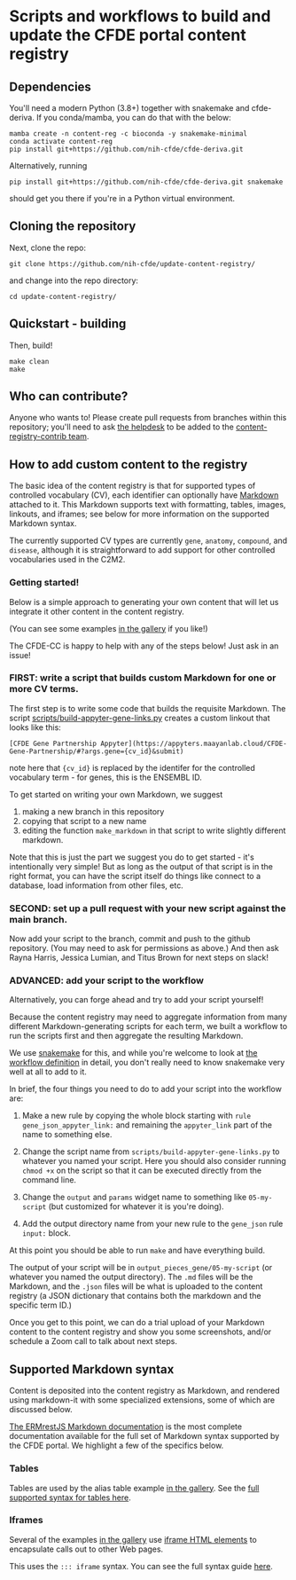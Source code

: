 # Scripts and workflows to build and update the CFDE portal content registry

## Dependencies

You'll need a modern Python (3.8+) together with snakemake and
cfde-deriva. If you conda/mamba, you can do that with the below:

```
mamba create -n content-reg -c bioconda -y snakemake-minimal
conda activate content-reg
pip install git+https://github.com/nih-cfde/cfde-deriva.git
```

Alternatively, running
```
pip install git+https://github.com/nih-cfde/cfde-deriva.git snakemake
```
should get you there if you're in a Python virtual environment.

## Cloning the repository

Next, clone the repo:

```
git clone https://github.com/nih-cfde/update-content-registry/
```

and change into the repo directory:
```
cd update-content-registry/
```

## Quickstart - building

Then, build!

```
make clean
make
```

## Who can contribute?

Anyone who wants to! Please create pull requests from branches within
this repository; you'll need to ask
[the helpdesk](mailto:support@cfde.atlassian.net) to be added to the
[content-registry-contrib team](https://github.com/orgs/nih-cfde/teams/content-registry-contrib).

## How to add custom content to the registry

The basic idea of the content registry is that for supported
types of controlled vocabulary (CV), each identifier can optionally have
[Markdown](https://www.markdownguide.org/) attached to it. This
Markdown supports text with formatting, tables, images, linkouts, and
iframes; see below for more information on the supported Markdown syntax.

The currently supported CV types are currently `gene`, `anatomy`,
`compound`, and `disease`, although it is straightforward to add
support for other controlled vocabularies used in the C2M2.

### Getting started!

Below is a simple approach to generating your own content that will
let us integrate it other content in the content registry.

(You can see some examples [in the gallery](https://github.com/nih-cfde/update-content-registry/blob/main/docs/gallery.md) if you like!)

The CFDE-CC is happy to help with any of the steps below! Just ask in an
issue!

### FIRST: write a script that builds custom Markdown for one or more CV terms.

The first step is to write some code that builds the requisite Markdown.
The script [scripts/build-appyter-gene-links.py](https://github.com/nih-cfde/update-content-registry/blob/main/scripts/build-appyter-gene-links.py) creates a custom linkout that looks like this:

```
[CFDE Gene Partnership Appyter](https://appyters.maayanlab.cloud/CFDE-Gene-Partnership/#?args.gene={cv_id}&submit)
```

note here that `{cv_id}` is replaced by the identifer for the controlled
vocabulary term - for genes, this is the ENSEMBL ID.

To get started on writing your own Markdown, we suggest

1. making a new branch in this repository
2. copying that script to a new name
3. editing the function `make_markdown` in that script to write slightly
different markdown.

Note that this is just the part we suggest you do to get started -
it's intentionally very simple! But as long as the output of that
script is in the right format, you can have the script itself do
things like connect to a database, load information from other files,
etc.

### SECOND: set up a pull request with your new script against the main branch.

Now add your script to the branch, commit and push to the github
repository.  (You may need to ask for permissions as above.) And then
ask Rayna Harris, Jessica Lumian, and Titus Brown for next steps on slack!

### ADVANCED: add your script to the workflow

Alternatively, you can forge ahead and try to add your script yourself!

Because the content registry may need to aggregate information from
many different Markdown-generating scripts for each term, we built
a workflow to run the scripts first and then aggregate the resulting
Markdown.

We use [snakemake](https://snakemake.readthedocs.io/) for this, and
while you're welcome to look at
[the workflow definition](https://github.com/nih-cfde/update-content-registry/blob/main/Snakefile)
in detail, you don't really need to know snakemake very well at all to
add to it.

In brief, the four things you need to do to add your script into the workflow
are:

1. Make a new rule by copying the whole block starting with `rule gene_json_appyter_link:` and remaining the `appyter_link` part of the name to something else.

2. Change the script name from `scripts/build-appyter-gene-links.py` to whatever you named your script. Here you should also consider running `chmod +x` on the script so that it can be executed directly from the command line.

3. Change the `output` and `params` widget name to something like `05-my-script` (but customized for whatever it is you're doing).

4. Add the output directory name from your new rule to the `gene_json` rule `input:` block.

At this point you should be able to run `make` and have everything build.

The output of your script will be in `output_pieces_gene/05-my-script`
(or whatever you named the output directory). The `.md` files will be
the Markdown, and the `.json` files will be what is uploaded to the
content registry (a JSON dictionary that contains both the markdown
and the specific term ID.)

Once you get to this point, we can do a trial upload of your Markdown
content to the content registry and show you some screenshots, and/or
schedule a Zoom call to talk about next steps.

## Supported Markdown syntax

Content is deposited into the content registry as Markdown, and rendered
using markdown-it with some specialized extensions, some of which are
discussed below.

[The ERMrestJS Markdown documentation](https://github.com/informatics-isi-edu/ermrestjs/blob/master/docs/user-docs/markdown-formatting.md)
is the most complete documentation available for the full set of Markdown
syntax supported by the CFDE portal.  We highlight a few of the specifics
below.

### Tables

Tables are used by the alias table example [in the gallery](https://github.com/nih-cfde/update-content-registry/blob/main/docs/gallery.md).
See the [full supported syntax for tables here](https://github.com/informatics-isi-edu/ermrestjs/blob/master/docs/user-docs/markdown-formatting.md#15-table).

### Iframes

Several of the examples [in the gallery](https://github.com/nih-cfde/update-content-registry/blob/main/docs/gallery.md) use
[iframe HTML elements](https://en.wikipedia.org/wiki/HTML_element#Frames)
to encapsulate calls out to other Web pages.

This uses the `::: iframe` syntax. You can see the full syntax guide
[here](https://github.com/informatics-isi-edu/ermrestjs/blob/master/docs/user-docs/markdown-formatting.md#6-iframe).
